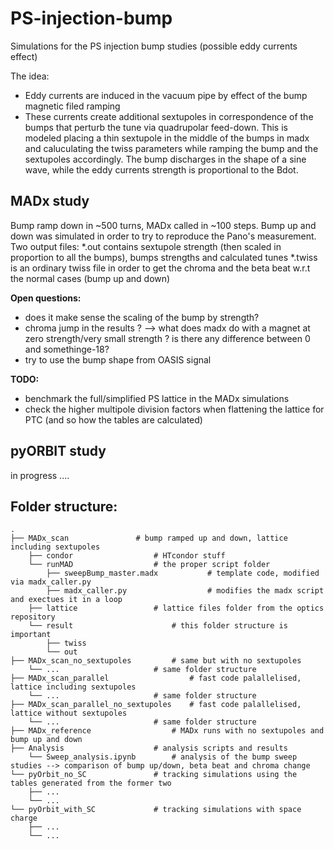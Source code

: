 # PS-injection-bump
Simulations for the PS injection bump studies (possible eddy currents effect)

The idea:
- Eddy currents are induced in the vacuum pipe by effect of the bump magnetic filed ramping
- These currents create additional sextupoles in correspondence of the bumps that perturb the tune via quadrupolar feed-down. This is modeled placing a thin sextupole in the middle of the bumps in madx and caluculating the twiss parameters while ramping the bump and the sextupoles accordingly. The bump discharges in the shape of a sine wave, while the eddy currents strength is proportional to the Bdot.

## MADx study
Bump ramp down in ~500 turns, MADx called in ~100 steps. Bump up and down was simulated in order to try to reproduce the Pano's measurement.
Two output files: 
*.out contains sextupole strength (then scaled in proportion to all the bumps), bumps strengths and calculated tunes
*.twiss is an ordinary twiss file in order to get the chroma and the beta beat w.r.t the normal cases (bump up and down)

**Open questions:**
- does it make sense the scaling of the bump by strength?
- chroma jump in the results ? --> what does madx do with a magnet at zero strength/very small strength ? is there any difference between 0 and somethinge-18?
- try to use the bump shape from OASIS signal

**TODO:**
- benchmark the full/simplified PS lattice in the MADx simulations
- check the higher multipole division factors when flattening the lattice for PTC (and so how the tables are calculated)

## pyORBIT study
in progress ....

## Folder structure:
```
.
├── MADx_scan				# bump ramped up and down, lattice including sextupoles
    ├── condor					# HTcondor stuff
    └── runMAD  				# the proper script folder
    	├── sweepBump_master.madx			# template code, modified via madx_caller.py
    	├── madx_caller.py    				# modifies the madx script and exectues it in a loop
	├── lattice					# lattice files folder from the optics repository
	└── result   					# this folder structure is important
		├── twiss
		└── out
├── MADx_scan_no_sextupoles        	# same but with no sextupoles
    └── ...  					# same folder structure
├── MADx_scan_parallel              	# fast code palallelised, lattice including sextupoles
    └── ...  					# same folder structure
├── MADx_scan_parallel_no_sextupoles	# fast code palallelised, lattice without sextupoles
    └── ...  					# same folder structure
├── MADx_reference           		# MADx runs with no sextupoles and bump up and down
├── Analysis         			# analysis scripts and results
    └── Sweep_analysis.ipynb  		# analysis of the bump sweep studies --> comparison of bump up/down, beta beat and chroma change
└── pyOrbit_no_SC     			# tracking simulations using the tables generated from the former two
    ├── ...            
    └── ...   
└── pyOrbit_with_SC     		# tracking simulations with space charge
    ├── ...            
    └── ... 
```
